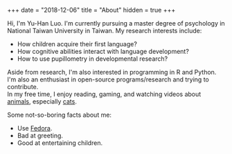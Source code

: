 +++
date = "2018-12-06"
title = "About"
hidden = true
+++

Hi, I'm Yu-Han Luo. I'm currently pursuing a master degree of psychology in National Taiwan University in Taiwan.
My research interests include:
+ How children acquire their first language? 
+ How cognitive abilities interact with language development? 
+ How to use pupillometry in developmental research?

Aside from research, I'm also interested in programming in R and Python. I'm also an enthusiast in open-source programs/research and trying to contribute.  
In my free time, I enjoy reading, gaming, and watching videos about [animals](https://www.youtube.com/watch?v=drzq1x0mqjo), especially [cats](https://www.youtube.com/watch?v=v-rcvYfMFeE).

Some not-so-boring facts about me:
+ Use [Fedora](https://getfedora.org/).
+ Bad at greeting.
+ Good at entertaining children.